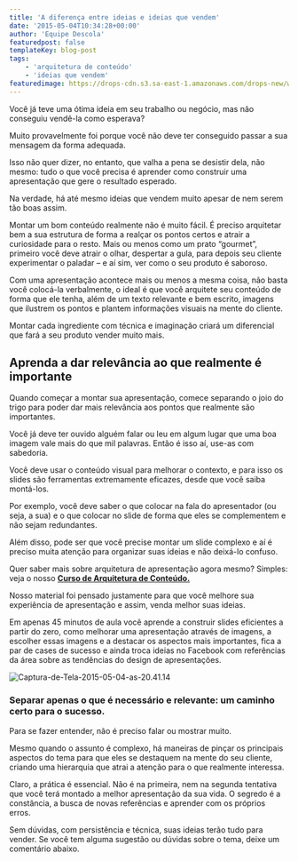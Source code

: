 ```yaml
---
title: 'A diferença entre ideias e ideias que vendem'
date: '2015-05-04T10:34:28+00:00'
author: 'Equipe Descola'
featuredpost: false
templateKey: blog-post
tags:
    - 'arquitetura de conteúdo'
    - 'ideias que vendem'
featuredimage: https://drops-cdn.s3.sa-east-1.amazonaws.com/drops-new/wp-content/uploads/2015/05/04103428/ideias-que-vendem-150x150.png
---
```

Você já teve uma ótima ideia em seu trabalho ou negócio, mas não conseguiu vendê-la como esperava?

Muito provavelmente foi porque você não deve ter conseguido passar a sua mensagem da forma adequada.

Isso não quer dizer, no entanto, que valha a pena se desistir dela, não mesmo: tudo o que você precisa é aprender como construir uma apresentação que gere o resultado esperado.

Na verdade, há até mesmo ideias que vendem muito apesar de nem serem tão boas assim.

Montar um bom conteúdo realmente não é muito fácil. É preciso arquitetar bem a sua estrutura de forma a realçar os pontos certos e atrair a curiosidade para o resto. Mais ou menos como um prato “gourmet”, primeiro você deve atrair o olhar, despertar a gula, para depois seu cliente experimentar o paladar – e aí sim, ver como o seu produto é saboroso.

Com uma apresentação acontece mais ou menos a mesma coisa, não basta você colocá-la verbalmente, o ideal é que você arquitete seu conteúdo de forma que ele tenha, além de um texto relevante e bem escrito, imagens que ilustrem os pontos e plantem informações visuais na mente do cliente.

Montar cada ingrediente com técnica e imaginação criará um diferencial que fará a seu produto vender muito mais.

**Aprenda a dar relevância ao que realmente é importante**
----------------------------------------------------------

Quando começar a montar sua apresentação, comece separando o joio do trigo para poder dar mais relevância aos pontos que realmente são importantes.

Você já deve ter ouvido alguém falar ou leu em algum lugar que uma boa imagem vale mais do que mil palavras. Então é isso aí, use-as com sabedoria.

Você deve usar o conteúdo visual para melhorar o contexto, e para isso os slides são ferramentas extremamente eficazes, desde que você saiba montá-los.

Por exemplo, você deve saber o que colocar na fala do apresentador (ou seja, a sua) e o que colocar no slide de forma que eles se complementem e não sejam redundantes.

Além disso, pode ser que você precise montar um slide complexo e aí é preciso muita atenção para organizar suas ideias e não deixá-lo confuso.

Quer saber mais sobre arquitetura de apresentação agora mesmo? Simples: veja o nosso <span style="text-decoration: underline;">**[Curso de Arquitetura de Conteúdo](http://www.descola.org/curso/8/cozinhando-seu-conteudo).**</span>

Nosso material foi pensado justamente para que você melhore sua experiência de apresentação e assim, venda melhor suas ideias.

Em apenas 45 minutos de aula você aprende a construir slides eficientes a partir do zero, como melhorar uma apresentação através de imagens, a escolher essas imagens e a destacar os aspectos mais importantes, fica a par de cases de sucesso e ainda troca ideias no Facebook com referências da área sobre as tendências do design de apresentações.

![Captura-de-Tela-2015-05-04-as-20.41.14](http://s3-sa-east-1.amazonaws.com/drops-cdn/drops-new/wp-content/uploads/2015/05/04103428/Captura-de-Tela-2015-05-04-as-20.41.14.png)

### **Separar apenas o que é necessário e relevante: um caminho certo para o sucesso.**

Para se fazer entender, não é preciso falar ou mostrar muito.

Mesmo quando o assunto é complexo, há maneiras de pinçar os principais aspectos do tema para que eles se destaquem na mente do seu cliente, criando uma hierarquia que atrai a atenção para o que realmente interessa.

Claro, a prática é essencial. Não é na primeira, nem na segunda tentativa que você terá montado a melhor apresentação da sua vida. O segredo é a constância, a busca de novas referências e aprender com os próprios erros.

Sem dúvidas, com persistência e técnica, suas ideias terão tudo para vender. Se você tem alguma sugestão ou dúvidas sobre o tema, deixe um comentário abaixo.